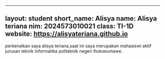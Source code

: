 
---
layout: student
short_name: Alisya 
name: Alisya teriana
nim: 2024573010021
class: TI-1D
website: https://alisyateriana.github.io
---
perkenalkan saya alisya teriana,saat ini saya merupakan mahasiswi aktif jurusan teknik informatika politeknik negeri lhokseumawe.
